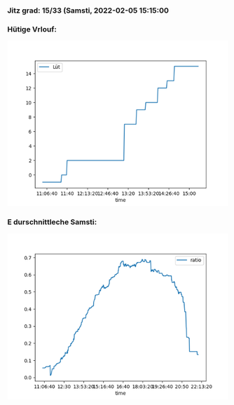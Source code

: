 ### Jitz grad: 15/33 (Samsti, 2022-02-05 15:15:00

### Hütige Vrlouf:
![Graph](Today.png)

### E durschnittleche Samsti:
![Graph](Samsti.png)